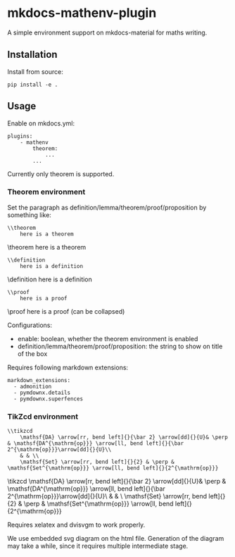 # mkdocs-mathenv-plugin

A simple environment support on mkdocs-material for maths writing.

## Installation

Install from source:

```
pip install -e .
```

## Usage

Enable on mkdocs.yml:

```
plugins:
    - mathenv
        theorem:
            ...
        ...
```

Currently only theorem is supported.

### Theorem environment

Set the paragraph as definition/lemma/theorem/proof/proposition by something like:

```
\\theorem
    here is a theorem
```

\theorem
    here is a theorem

```
\\definition
    here is a definition
```

\definition
    here is a definition

```
\\proof
    here is a proof
```

\proof
    here is a proof (can be collapsed)

Configurations:

- enable: boolean, whether the theorem environment is enabled
- definition/lemma/theorem/proof/proposition: the string to show on title of the box

Requires following markdown extensions:

```
markdown_extensions:
  - admonition
  - pymdownx.details
  - pymdownx.superfences
```

### TikZcd environment

```
\\tikzcd
    \mathsf{DA} \arrow[rr, bend left]{}{\bar 2} \arrow[dd]{}{U}& \perp & \mathsf{DA^{\mathrm{op}}} \arrow[ll, bend left]{}{\bar 2^{\mathrm{op}}}\arrow[dd]{}{U}\\
    & & \\
    \mathsf{Set} \arrow[rr, bend left]{}{2} & \perp & \mathsf{Set^{\mathrm{op}}} \arrow[ll, bend left]{}{2^{\mathrm{op}}}
```

\tikzcd
    \mathsf{DA} \arrow[rr, bend left]{}{\bar 2} \arrow[dd]{}{U}& \perp & \mathsf{DA^{\mathrm{op}}} \arrow[ll, bend left]{}{\bar 2^{\mathrm{op}}}\arrow[dd]{}{U}\\
    & & \\
    \mathsf{Set} \arrow[rr, bend left]{}{2} & \perp & \mathsf{Set^{\mathrm{op}}} \arrow[ll, bend left]{}{2^{\mathrm{op}}}

Requires xelatex and dvisvgm to work properly.

We use embedded svg diagram on the html file. Generation of the diagram may take a while, since it requires multiple intermediate stage.